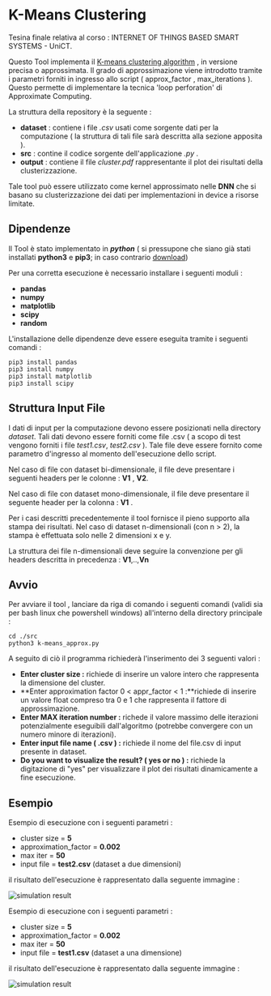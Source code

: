 # K-Means Clustering

<!--![simulation result](https://archivio.unict.it/sites/default/files/images/orizzontale-grigio.png)-->

Tesina finale relativa al corso : INTERNET OF THINGS BASED SMART SYSTEMS - UniCT.

Questo Tool implementa il  [K-means clustering algorithm](https://en.wikipedia.org/wiki/K-means_clustering) , in versione precisa o approssimata. Il grado di approssimazione viene introdotto tramite i parametri forniti in ingresso allo script ( approx_factor , max_iterations ). Questo permette di implementare la tecnica 'loop perforation' di Approximate Computing.

La struttura della repository è la seguente :

- **dataset** : contiene i file _.csv_ usati come sorgente dati per la computazione ( la struttura di tali file sarà descritta alla sezione apposita ).
- **src** : contine il codice sorgente dell'applicazione _.py_ .
- **output** : contiene il file _cluster.pdf_ rappresentante il plot dei risultati della clusterizzazione.

Tale tool può essere utilizzato come kernel approssimato nelle **DNN** che si basano su clusterizzazione dei dati per implementazioni in device a risorse limitate.

## Dipendenze

Il Tool è stato implementato in **_python_** ( si pressupone che siano già stati installati **python3** e **pip3**; in caso contrario [download](https://www.python.org/downloads/))

Per una corretta esecuzione è necessario installare i seguenti moduli :

- **pandas**
- **numpy**
- **matplotlib**
- **scipy**
- **random**

L'installazione delle dipendenze deve essere eseguita tramite i seguenti comandi :

```[shell]
pip3 install pandas
pip3 install numpy
pip3 install matplotlib
pip3 install scipy

```

## Struttura Input File

I dati di input per la computazione devono essere posizionati nella directory _dataset_. Tali dati devono essere forniti come file .csv  ( a scopo di test vengono forniti i file _test1.csv_, _test2.csv_ ). Tale file deve essere fornito come parametro d'ingresso al momento dell'esecuzione dello script.

Nel caso di file con dataset bi-dimensionale, il file deve presentare i seguenti headers per le colonne : **V1** , **V2**.

Nel caso di file con dataset mono-dimensionale, il file deve presentare il seguente header per la colonna : **V1** .

Per i casi descritti precedentemente il tool fornisce il pieno supporto alla stampa dei risultati. Nel caso di dataset  n-dimensionali (con n > 2), la stampa è effettuata solo nelle 2 dimensioni x e y. 

La struttura dei file n-dimensionali deve seguire la convenzione per gli headers descritta in precedenza : **V1**,..,**Vn**

## Avvio

Per avviare il tool , lanciare da riga di comando i seguenti comandi (validi sia per bash linux che powershell windows)  all'interno della directory principale :

```[python]
cd ./src
python3 k-means_approx.py

```

A seguito di ciò il programma richiederà l'inserimento dei 3 seguenti valori :

- **Enter cluster size :** richiede di inserire un valore intero che rappresenta la dimensione del cluster.
- **Enter approximation factor 0 < appr_factor < 1 :**richiede di inserire un valore float compreso tra 0 e 1 che rappresenta il fattore di approssimazione.
- **Enter MAX iteration number :** richede il valore massimo delle iterazioni potenzialmente eseguibili dall'algoritmo (potrebbe convergere con un numero minore di iterazioni).
- **Enter input file name ( .csv ) :** richiede il nome del file.csv di input presente in dataset.
- **Do you want to visualize the result? ( yes or no ) :** richiede la digitazione di "yes" per visualizzare il plot dei risultati dinamicamente a fine esecuzione.

## Esempio

Esempio di esecuzione con i seguenti parametri :

- cluster size = **5**
- approximation_factor = **0.002**
- max iter = **50**
- input file = **test2.csv** (dataset a due dimensioni)

il risultato dell'esecuzione è rappresentato dalla seguente immagine :

![simulation result](https://github.com/RaiMar96/IoT_project_2k19-20/blob/master/example/example-bi.png)

Esempio di esecuzione con i seguenti parametri :

- cluster size = **5**
- approximation_factor = **0.002**
- max iter = **50**
- input file = **test1.csv** (dataset a una dimensione)

il risultato dell'esecuzione è rappresentato dalla seguente immagine :

![simulation result](https://github.com/RaiMar96/IoT_project_2k19-20/blob/master/example/example-mono.png)
